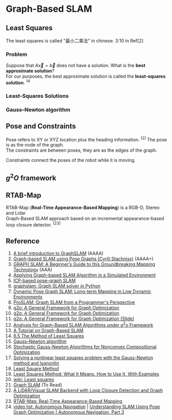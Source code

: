 # Graph-Based SLAM


## Least Squares 
The least squares is called "最小二乘法" in chinese.
3:10 in Ref[2]

### Problem
Suppose that $`A\vec{x}=\vec{b}`$ does not have a solution. What is the **best approximate solution**? <br>
For our purposes, the best approximate solution is called the **least-squares solution**. <sup>14</sup>

### Least-Squares Solutions


### Gauss–Newton algorithm






## Pose and Constraints
Pose refers to XY or XYZ location plus the heading information. <sup>[2]</sup> The pose is as the node of the graph. <br>
The constraints are between poses, they are as the edges of the graph.  

Constraints connect the poses of the robot while it is moving. 


## $`g^2O`$ framework


## RTAB-Map 
RTAB-Map (**Real-Time Appearance-Based Mapping**) is a RGB-D, Stereo and Lidar  <br>
Graph-Based SLAM approach based on an incremental appearance-based  <br>
loop closure detector. <sup>[23]</sup>





## Reference
1. [A brief introduction to GraphSLAM](https://shivachandrachary.medium.com/a-brief-introduction-to-graphslam-4204b4fce2f0) (AAAA)
2. [Graph-based SLAM using Pose Graphs (Cyrill Stachniss)](https://www.youtube.com/watch?v=uHbRKvD8TWg&t=6s) (AAAA+)
3. [GRAPH SLAM: A Beginner’s Guide to this Groundbreaking Mapping Technology](https://pub.towardsai.net/everything-you-need-to-know-about-graph-slam-7f6f567f1a31) (AAA)
4. [Applying Graph-based SLAM Algorithm in a Simulated Environment](https://iopscience.iop.org/article/10.1088/1757-899X/769/1/012035)
5. [ICP-based pose-graph SLAM](https://hal.science/hal-01522248/document)
6. [graphslam: Graph SLAM solver in Python](https://python-graphslam.readthedocs.io/en/stable/)
7. [Dynamic Pose Graph SLAM: Long-term Mapping in Low Dynamic Environments](https://www.cs.cmu.edu/~kaess/pub/WalcottBryant12iros.pdf)
8. [ProSLAM: Graph SLAM from a Programmer's Perspective](https://arxiv.org/abs/1709.04377)
9. [g2o: A General Framework for Graph Optimization](https://github.com/RainerKuemmerle/g2o)
10. [g2o: A General Framework for Graph Optimization](http://ais.informatik.uni-freiburg.de/publications/papers/kuemmerle11icra.pdf)
11. [g2o: A General Framework for Graph Optimization (Slide)](https://cse.sc.edu/~yiannisr/774/2015/g2o.pdf)
12. [Analysis for Graph-Based SLAM Algorithms under $`g^2o`$ Framework](https://www.cs.cmu.edu/~tianxian/files/Analysis_for_Graph_Based_SLAM_Algorithms_under_g2o_Framework.pdf)
13. [A Tutorial on Graph-Based SLAM](http://www2.informatik.uni-freiburg.de/~stachnis/pdf/grisetti10titsmag.pdf)
14. [6.5 The Method of Least Squares](https://textbooks.math.gatech.edu/ila/least-squares.html)
15. [Gauss–Newton algorithm](https://en.wikipedia.org/wiki/Gauss%E2%80%93Newton_algorithm)
16. [Stochastic Gauss-Newton Algorithms for Nonconvex Compositional Optimization](http://proceedings.mlr.press/v119/tran-dinh20a/tran-dinh20a-supp.pdf)
17. [Solving a nonlinear least squares problem with the Gauss-Newton method and lsqnonlin](https://www.math.umd.edu/~petersd/460/html/nonlinls.html)
18. [Least Square Method](https://www.cuemath.com/data/least-squares/)
19. [Least Squares Method: What It Means, How to Use It, With Examples](https://www.investopedia.com/terms/l/least-squares-method.asp)
20. [wiki: Least squares](https://en.wikipedia.org/wiki/Least_squares)
21. [Graph SLAM](https://courses.cs.washington.edu/courses/cse571/23sp/slides/L09/Lecture09_Modern%20SLAM.pdf) (To Read)
22. [A LiDAR/Visual SLAM Backend with Loop Closure Detection and Graph Optimization](https://www.mdpi.com/2072-4292/13/14/2720/htm)
23. [RTAB-Map: Real-Time Appearance-Based Mapping](http://introlab.github.io/rtabmap/)
24. [video list: Autonomous Navigation](https://www.youtube.com/playlist?list=PLn8PRpmsu08rLRGrnF-S6TyGrmcA2X7kg) | [Understanding SLAM Using Pose Graph Optimization | Autonomous Navigation, Part 3](https://www.youtube.com/watch?v=saVZtgPyyJQ&list=PLn8PRpmsu08rLRGrnF-S6TyGrmcA2X7kg&index=3)
